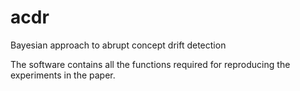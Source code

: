 # acdr
Bayesian approach to abrupt concept drift detection

The software contains all the functions required for reproducing the experiments in the paper.
